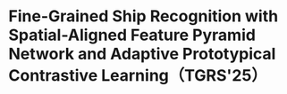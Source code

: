 # Fine-Grained Ship Recognition with Spatial-Aligned Feature Pyramid Network and Adaptive Prototypical Contrastive Learning（TGRS'25）

